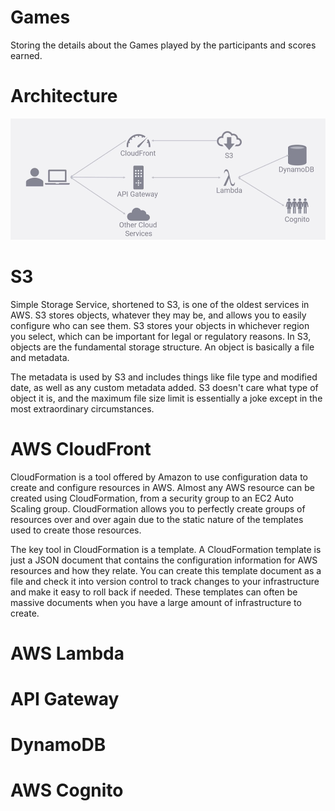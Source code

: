 # Games
Storing the details about the Games played by the participants and scores earned.

# Architecture

![](images/AWS%20Architectture.PNG)

# S3

Simple Storage Service, shortened to S3, is one of the oldest services in AWS. S3 stores objects, whatever they may be, and allows you to easily configure who can see them. S3 stores your objects in whichever region you select, which can be important for legal or regulatory reasons. In S3, objects are the fundamental storage structure. An object is basically a file and metadata.

The metadata is used by S3 and includes things like file type and modified date, as well as any custom metadata added. S3 doesn't care what type of object it is, and the maximum file size limit is essentially a joke except in the most extraordinary circumstances.


# AWS CloudFront

CloudFormation is a tool offered by Amazon to use configuration data to create and configure resources in AWS. Almost any AWS resource can be created using CloudFormation, from a security group to an EC2 Auto Scaling group. CloudFormation allows you to perfectly create groups of resources over and over again due to the static nature of the templates used to create those resources.

The key tool in CloudFormation is a template. A CloudFormation template is just a JSON document that contains the configuration information for AWS resources and how they relate. You can create this template document as a file and check it into version control to track changes to your infrastructure and make it easy to roll back if needed. These templates can often be massive documents when you have a large amount of infrastructure to create. 

# AWS Lambda

# API Gateway

# DynamoDB

# AWS Cognito

